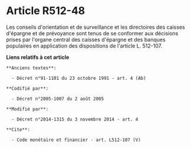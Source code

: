 # Article R512-48

Les conseils d'orientation et de surveillance et les directoires des caisses d'épargne et de prévoyance sont tenus de se
conformer aux décisions prises par l'organe central des caisses d'épargne et des banques populaires en application des
dispositions de l'article L. 512-107.

**Liens relatifs à cet article**

	**Anciens textes**:

	  - Décret n°91-1101 du 23 octobre 1991 - art. 4 (Ab)

	**Codifié par**:

	  - Décret n°2005-1007 du 2 août 2005

	**Modifié par**:

	  - Décret n°2014-1315 du 3 novembre 2014 - art. 4

	**Cite**:

	  - Code monétaire et financier - art. L512-107 (V)
